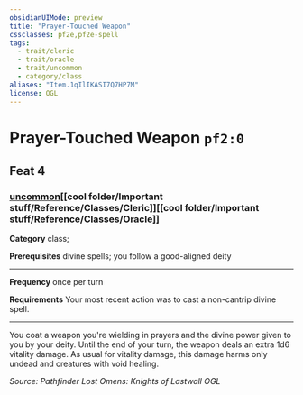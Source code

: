 ```yaml
---
obsidianUIMode: preview
title: "Prayer-Touched Weapon"
cssclasses: pf2e,pf2e-spell
tags:
  - trait/cleric
  - trait/oracle
  - trait/uncommon
  - category/class
aliases: "Item.1qIlIKASI7Q7HP7M"
license: OGL
---
```

# Prayer-Touched Weapon `pf2:0`
## Feat 4
### [uncommon](cool%20folder/Important%20stuff/Bestiary/zz_traits/uncommon.md "Uncommon Rarity Trait")[[cool folder/Important stuff/Reference/Classes/Cleric]][[cool folder/Important stuff/Reference/Classes/Oracle]]

**Category** class; 



**Prerequisites** divine spells; you follow a good-aligned deity
* * *
**Frequency** once per turn

**Requirements** Your most recent action was to cast a non-cantrip divine spell.

* * *

You coat a weapon you're wielding in prayers and the divine power given to you by your deity. Until the end of your turn, the weapon deals an extra 1d6 vitality damage. As usual for vitality damage, this damage harms only undead and creatures with void healing.

*Source: Pathfinder Lost Omens: Knights of Lastwall*
*OGL*